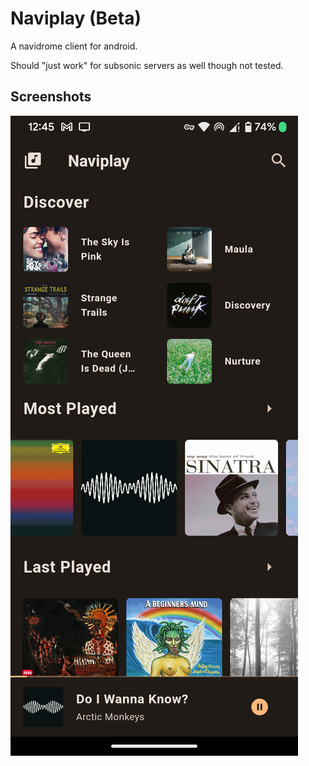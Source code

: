 # Naviplay (Beta)

A navidrome client for android.

Should "just work" for subsonic servers as well though not tested.

## Screenshots

![hompage](ss/homepage.png)
